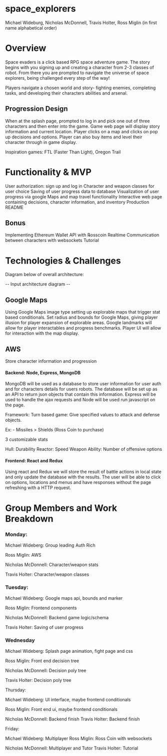 # space_explorers
Michael Wideburg, Nicholas McDonnell, Travis Holter, Ross Miglin (in first name alphabetical order)

# Overview
Space evaders is a click based RPG space adventure game. The story begins with you signing up and creating a character from 2-3 classes of robot. 
From there you are prompted to navigate the universe of space explorers, being challenged every step of the way!

Players navigate a chosen world and story- fighting enemies, completing tasks, and developing their characters abilities and arsenal.

## Progression Design
When at the splash page, prompted to log in and pick one out of three characters and then enter into the game.
Game web page will display story information and current location. 
Player clicks on a map and clicks on pop up decisions and options. 
Player can also buy items and level their character through in game display. 


Inspiration games: FTL (Faster Than Light), Oregon Trail



# Functionality & MVP

User authorization: sign up and log in
Character and weapon classes for user choice
Saving of user progress data to database
Visualization of user progress via google Maps and map travel functionality
Interactive web page containing decisions, character information, and inventory
Production README

## Bonus
Implementing Ethereum Wallet API with ℞osscoin
Realtime Communication between characters with websockets
Tutorial

# Technologies & Challenges

Diagram below of overall architecture:

-- Input architecture diagram --


## Google Maps 
  Using Google Maps image type setting up explorable maps that trigger stat based conditionals.
  Set radius and bounds for Google Maps, giving player illusion for player expansion of explorable areas. Google landmarks will allow for player interactables and     progress benchmarks. 
  Player UI will allow for interaction with the map display.


## AWS	
 Store character information and progression 
  
#### Backend: Node, Express, MongoDB
MongoDB will be used as a database to store user information for user auth and for characters details for users robots. The database will be set up as an API to return json objects that contain this information. Express will be used to handle the ajax requests and Node will be used run javascript on the page. 

Framework: 
Turn based game: Give specified values to attack and defense objects. 

  Ex: - Missiles > Shields (Ross Coin to purchase)
    
 3 customizable stats
 
 Hull: Durability
 Reactor: Speed
 Weapon Ability: Number of offensive options

#### Frontend: React and Redux
  Using react and Redux we will store the result of battle actions in local state and only update the database with the results. The user will be able to click on options, locations and menus and have responses without the page refreshing with a HTTP request.  
  
# Group Members and Work Breakdown




### Monday:
  Michael Wideberg:
Group leading 
Auth
Rich

  Ross Miglin:
AWS

  Nicholas McDonnell:
Character/weapon stats

  Travis Holter:
Character/weapon classes 

### Tuesday:
 Michael Wideberg: 
Google maps api, bounds and marker

 Ross Miglin: 
Frontend components 

 Nicholas McDonnell:
Backend game logic/schema 

 Travis Holter:
Saving of user progress


### Wednesday

 Michael Wideberg:
Splash page animation, fight page and css

 Ross Miglin:
Front end decision tree

 Nicholas McDonnell:
Decision poly tree

 Travis Holter:
Decision poly tree

Thursday:

 Michael Wideberg:
UI interface, maybe frontend conditionals

 Ross Miglin:
Front end ui, maybe frontend conditionals

 Nicholas McDonnell:
Backend finish
 Travis Holter:
Backend finish

Friday:

 Michael Wideberg: Multiplayer
 Ross Miglin: Ross Coin with websockets

 Nicholas McDonnell: Multiplayer and Tutor
 Travis Holter: Tutorial



  




